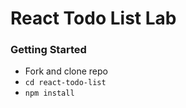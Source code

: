 # React Todo List Lab

### Getting Started

- Fork and clone repo
- `cd react-todo-list`
- `npm install`

